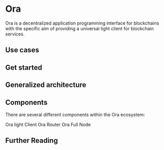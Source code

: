 # Ora

Ora is a decentralized application programming interface for blockchains with the specific aim of providing a universal light client for blockchain services. 

## Use cases 


## Get started 


## Generalized architecture 


## Components 
There are several different components within the Ora ecosystem:

Ora light Client
Ora Router
Ora Full Node


## Further Reading 








